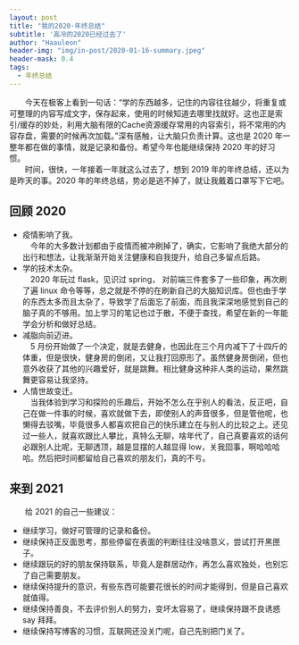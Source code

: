 ```yaml
---
layout: post
title: "我的2020·年终总结"
subtitle: '高冷的2020已经过去了'
author: "Haauleon"
header-img: "img/in-post/2020-01-16-summary.jpeg"
header-mask: 0.4
tags:
  - 年终总结
---
```


&emsp;&emsp;今天在极客上看到一句话：“学的东西越多，记住的内容往往越少，将重复或可整理的内容写成文字，保存起来，使用的时候知道去哪里找就好。这也正是索引/缓存的妙处，利用大脑有限的Cache资源缓存常用的内容索引，将不常用的内容存盘，需要的时候再次加载。”深有感触，让大脑只负责计算。这也是 2020 年一整年都在做的事情，就是记录和备份。希望今年也能继续保持 2020 年的好习惯。      
&emsp;&emsp;时间，很快，一年接着一年就这么过去了，想到 2019 年的年终总结，还以为是昨天的事。2020 年的年终总结，势必是逃不掉了，就让我戴着口罩写下它吧。<br>   


## 回顾 2020
* 疫情影响了我。      
&emsp;今年的大多数计划都由于疫情而被冲刷掉了，确实，它影响了我绝大部分的出行和想法，让我渐渐开始关注健康和自我提升，给自己多留点后路。
* 学的技术太杂。    
&emsp;2020 年玩过 flask，见识过 spring， 对前端三件套多了一些印象，再次刷了遍 linux 命令等等，总之就是不停的在刷新自己的大脑知识库。但也由于学的东西太多而且太杂了，导致学了后面忘了前面，而且我深深地感觉到自己的脑子真的不够用。加上学习的笔记也过于散，不便于查找，希望在新的一年能学会分析和做好总结。
* 减脂向前迈进。   
&emsp;5 月份开始做了一个决定，就是去健身，也因此在三个月内减下了十四斤的体重，但是很快，健身房的倒闭，又让我打回原形了。虽然健身房倒闭，但也意外收获了其他的兴趣爱好，就是跳舞。相比健身这种非人类的运动，果然跳舞更容易让我坚持。
* 人情世故变迁。    
&emsp;当我体验到学习和探险的乐趣后，开始不怎么在乎别人的看法，反正吧，自己在做一件事的时候，喜欢就做下去，即使别人的声音很多，但是管他呢，也懒得去驳嘴，毕竟很多人都喜欢把自己的快乐建立在与别人的比较之上。还见过一些人，就喜欢跟比人攀比，真特么无聊，啥年代了，自己真要喜欢的话何必跟别人比呢，无聊透顶，越是显摆的人越显得 low，关我囵事，啊哈哈哈哈。然后把时间都留给自己喜欢的朋友们，真的不亏。 

## 来到 2021
&emsp;&emsp;给 2021 的自己一些建议：   
* 继续学习，做好可管理的记录和备份。    
* 继续保持正反面思考，那些停留在表面的判断往往没啥意义，尝试打开黑匣子。     
* 继续跟玩的好的朋友保持联系，毕竟人是群居动作，再怎么喜欢独处，也别忘了自己需要朋友。     
* 继续保持提升的意识，有些东西可能要花很长的时间才能得到，但是自己喜欢就值得。        
* 继续保持善良，不去评价别人的努力，变坏太容易了，继续保持跟不良诱惑 say 拜拜。    
* 继续保持写博客的习惯，互联网还没关门呢，自己先别把门关了。